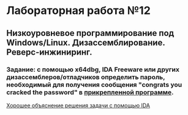 # Лабораторная работа №12

## Низкоуровневое программирование под Windows/Linux. Дизассемблирование. Реверс-инжиниринг.

### Задание: с помощью x64dbg, IDA Freeware или других дизассемблеров/отладчиков определить пароль, необходимый для получения сообщения "congrats you cracked the password" в [прикрепленной программе](https://crackmes.one/crackme/5fe8258333c5d4264e590114).

[Хорошее объяснение решения задачи с помощью IDA](https://thebitexplorer.com/crackme-solution-beginner-guide/)
